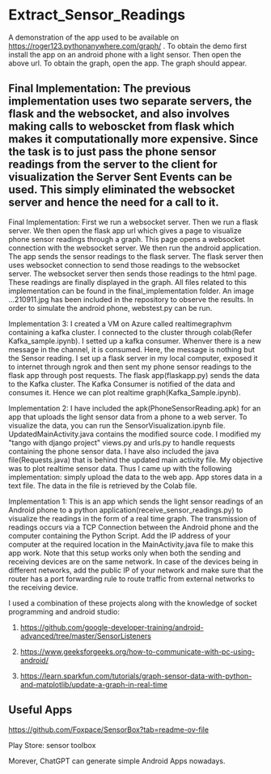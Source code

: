 # Extract_Sensor_Readings

A demonstration of the app used to be available on https://roger123.pythonanywhere.com/graph/ . To obtain the demo first install the app on an android phone with a light sensor. Then open the above url. To obtain the graph, open the app. The graph should appear.

## Final Implementation: The previous implementation uses two separate servers, the flask and the websocket, and also involves making calls to weboscket from flask which makes it computationally more expensive. Since the task is to just pass the phone sensor readings from the server to the client for visualization the Server Sent Events can be used. This simply eliminated the websocket server and hence the need for a call to it. 
Final Implementation: First we run a websocket server. Then we run a flask server. We then open the flask app url which gives a page to visualize phone sensor readings through a graph. This page opens a websocket connection with the websocket server. We then run the android application. The app sends the sensor readings to the flask server. The flask server then uses websocket connection to send those readings to the websocket server. The websocket server then sends those readings to the html page. These readings are finally displayed in the graph. All files related to this implementation can be found in the final_implementation folder. An image ...210911.jpg has been included in the repository to observe the results. In order to simulate the android phone, webstest.py can be run. 

Implementation 3: I created a VM on Azure called realtimegraphvm containing a kafka cluster. I connected to the cluster through colab(Refer Kafka_sample.ipynb). I setted up a kafka consumer. Whenver there is a new message in the channel, it is consumed. Here, the message is nothing but the Sensor reading. I set up a flask server in my local computer, exposed it to internet through ngrok and then sent my phone sensor readings to the flask app through post requests. The flask app(flaskapp.py) sends the data to the Kafka cluster. The Kafka Consumer is notified of the data and consumes it. Hence we can plot realtime graph(Kafka_Sample.ipynb).


Implementation 2: I have included the apk(PhoneSensorReading.apk) for an app that uploads the light sensor data from a phone to a web server. To visualize the data, you can run the SensorVisualization.ipynb file. UpdatedMainActivity.java contains the modified source code. I modified my "tango with django project" views.py and urls.py to handle requests containing the phone sensor data. I have also included the java file(Requests.java) that is behind the updated main activity file. My objective was to plot realtime sensor data. Thus I came up with the following implementation: simply upload the data to the web app. App stores data in a text file. The data in the file is retrieved by the Colab file.

Implementation 1: This is an app which sends the light sensor readings of an Android phone to a python application(receive_sensor_readings.py) to visualize the readings in the form of a real time graph. The transmission of readings occurs via a TCP Connection between the Android phone and the computer containing the Python Script. Add the IP address of your computer at the required location in the MainActivity.java file to make this app work. Note that this setup works only when both the sending and receiving devices are on the same network. In case of the devices being in different networks, add the public IP of your network and make sure that the router has a port forwarding rule to route traffic from external networks to the receiving device.

I used a combination of these projects along with the knowledge of socket programming and android studio:

1. https://github.com/google-developer-training/android-advanced/tree/master/SensorListeners

2. https://www.geeksforgeeks.org/how-to-communicate-with-pc-using-android/

3. https://learn.sparkfun.com/tutorials/graph-sensor-data-with-python-and-matplotlib/update-a-graph-in-real-time

## Useful Apps

https://github.com/Foxpace/SensorBox?tab=readme-ov-file

Play Store: sensor toolbox

Morever, ChatGPT can generate simple Android Apps nowadays.

